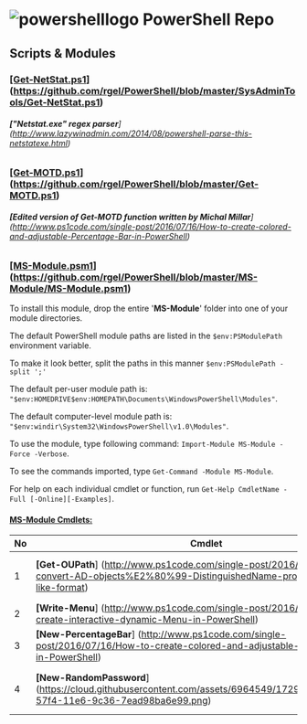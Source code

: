 # ![powershelllogo](https://cloud.githubusercontent.com/assets/6964549/17082276/0ded5776-5180-11e6-8276-d772295362b9.png) PowerShell Repo
## Scripts & Modules

### <ins>[Get-NetStat.ps1</ins>] (https://github.com/rgel/PowerShell/blob/master/SysAdminTools/Get-NetStat.ps1)

###### <b>["Netstat.exe" regex parser</b>] (http://www.lazywinadmin.com/2014/08/powershell-parse-this-netstatexe.html)

### <ins>[Get-MOTD.ps1</ins>] (https://github.com/rgel/PowerShell/blob/master/Get-MOTD.ps1)

###### <b>[Edited version of Get-MOTD function written by Michal Millar</b>] (http://www.ps1code.com/single-post/2016/07/16/How-to-create-colored-and-adjustable-Percentage-Bar-in-PowerShell)

### <ins>[MS-Module.psm1</ins>] (https://github.com/rgel/PowerShell/blob/master/MS-Module/MS-Module.psm1)

To install this module, drop the entire '<b>MS-Module</b>' folder into one of your module directories.

The default PowerShell module paths are listed in the `$env:PSModulePath` environment variable.

To make it look better, split the paths in this manner `$env:PSModulePath -split ';'`

The default per-user module path is: `"$env:HOMEDRIVE$env:HOMEPATH\Documents\WindowsPowerShell\Modules"`.

The default computer-level module path is: `"$env:windir\System32\WindowsPowerShell\v1.0\Modules"`.

To use the module, type following command: `Import-Module MS-Module -Force -Verbose`.

To see the commands imported, type `Get-Command -Module MS-Module`.

For help on each individual cmdlet or function, run `Get-Help CmdletName -Full [-Online][-Examples]`.

#### <b><ins>MS-Module Cmdlets:</ins></b>

|No|Cmdlet|Description|
|----|----|----|
|1|<b>[Get-OUPath</b>] (http://www.ps1code.com/single-post/2016/05/20/How-to-convert-AD-objects%E2%80%99-DistinguishedName-property-to-path-like-format)|This filter converts AD object's <i>DistinguishedName</i> property to a path like format. Distinguished name `CN=User1,OU=Sales,OU=North,DC=contoso,DC=com` = `Contoso\North\Sales\User1` in the path format|
|2|<b>[Write-Menu</b>] (http://www.ps1code.com/single-post/2016/04/21/How-to-create-interactive-dynamic-Menu-in-PowerShell)|This function creates colored, interactive and dynamic Menu in the PowerShell console|
|3|<b>[New-PercentageBar</b>] (http://www.ps1code.com/single-post/2016/07/16/How-to-create-colored-and-adjustable-Percentage-Bar-in-PowerShell)|This function creates colored and adjustable Percentage Bar in the PowerShell|
|4|<b>[New-RandomPassword</b>] (https://cloud.githubusercontent.com/assets/6964549/17292816/ec6ad06c-57f4-11e6-9c36-7ead98ba6e99.png)|This function generates a random password with custom length and complexity. Thanks to the <i>Powershell.com</i> for the [idea] (http://powershell.com/cs/blogs/tips/archive/2016/05/23/one-liner-random-password-generator.aspx)|
